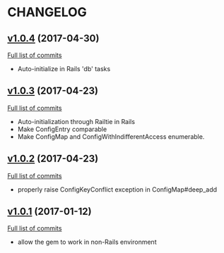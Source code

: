 # CHANGELOG

## [v1.0.4](https://github.com/lscspirit/app_config_loader/tree/v1.0.4) (2017-04-30)
[Full list of commits](https://github.com/lscspirit/app_config_loader/compare/v1.0.3...v1.0.4)

- Auto-initialize in Rails 'db' tasks

## [v1.0.3](https://github.com/lscspirit/app_config_loader/tree/v1.0.3) (2017-04-23)
[Full list of commits](https://github.com/lscspirit/app_config_loader/compare/v1.0.2...v1.0.3)

- Auto-initialization through Railtie in Rails
- Make ConfigEntry comparable
- Make ConfigMap and ConfigWithIndifferentAccess enumerable.

## [v1.0.2](https://github.com/lscspirit/app_config_loader/tree/v1.0.2) (2017-04-23)
[Full list of commits](https://github.com/lscspirit/app_config_loader/compare/v1.0.1...v1.0.2)

- properly raise ConfigKeyConflict exception in ConfigMap#deep_add 

## [v1.0.1](https://github.com/lscspirit/app_config_loader/tree/v1.0.1) (2017-01-12)
[Full list of commits](https://github.com/lscspirit/app_config_loader/compare/58ae3bea8d929ce97ac2985f4485d435bd6056c6...v1.0.1)

- allow the gem to work in non-Rails environment